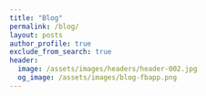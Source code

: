 ```yaml
---
title: "Blog"
permalink: /blog/
layout: posts
author_profile: true
exclude_from_search: true
header:
  image: /assets/images/headers/header-002.jpg
  og_image: /assets/images/blog-fbapp.png
---
```

